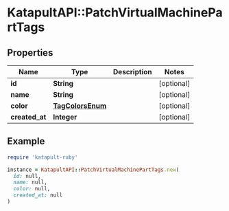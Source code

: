 # KatapultAPI::PatchVirtualMachinePartTags

## Properties

| Name | Type | Description | Notes |
| ---- | ---- | ----------- | ----- |
| **id** | **String** |  | [optional] |
| **name** | **String** |  | [optional] |
| **color** | [**TagColorsEnum**](TagColorsEnum.md) |  | [optional] |
| **created_at** | **Integer** |  | [optional] |

## Example

```ruby
require 'katapult-ruby'

instance = KatapultAPI::PatchVirtualMachinePartTags.new(
  id: null,
  name: null,
  color: null,
  created_at: null
)
```

